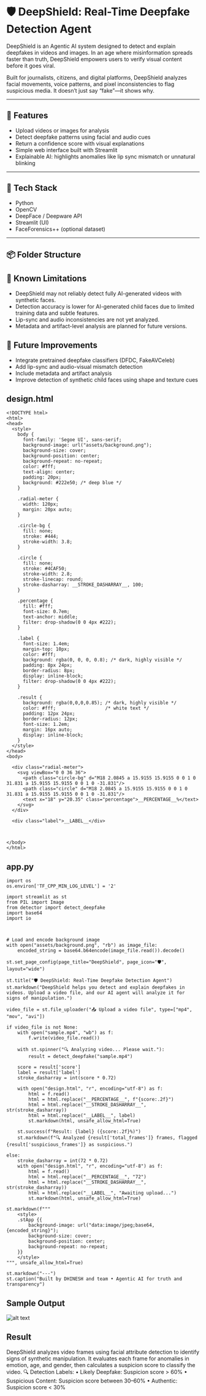 # 🛡️ DeepShield: Real-Time Deepfake Detection Agent

DeepShield is an Agentic AI system designed to detect and explain deepfakes in videos and images. In an age where misinformation spreads faster than truth, DeepShield empowers users to verify visual content before it goes viral.

Built for journalists, citizens, and digital platforms, DeepShield analyzes facial movements, voice patterns, and pixel inconsistencies to flag suspicious media. It doesn’t just say “fake”—it shows why.

---

## 🚀 Features

- Upload videos or images for analysis
- Detect deepfake patterns using facial and audio cues
- Return a confidence score with visual explanations
- Simple web interface built with Streamlit
- Explainable AI: highlights anomalies like lip sync mismatch or unnatural blinking

---

## 🧠 Tech Stack

- Python
- OpenCV
- DeepFace / Deepware API
- Streamlit (UI)
- FaceForensics++ (optional dataset)

---

## 📦 Folder Structure


## 🚧 Known Limitations

- DeepShield may not reliably detect fully AI-generated videos with synthetic faces.
- Detection accuracy is lower for AI-generated child faces due to limited training data and subtle features.
- Lip-sync and audio inconsistencies are not yet analyzed.
- Metadata and artifact-level analysis are planned for future versions.

## 🔮 Future Improvements

- Integrate pretrained deepfake classifiers (DFDC, FakeAVCeleb)
- Add lip-sync and audio-visual mismatch detection
- Include metadata and artifact analysis
- Improve detection of synthetic child faces using shape and texture cues
## design.html
```
<!DOCTYPE html>
<html>
<head>
  <style>
    body {
      font-family: 'Segoe UI', sans-serif;
      background-image: url("assets/background.png");
      background-size: cover;
      background-position: center;
      background-repeat: no-repeat;
      color: #fff;
      text-align: center;
      padding: 20px;
      background: #222e50; /* deep blue */
    }

    .radial-meter {
      width: 120px;
      margin: 20px auto;
    }

    .circle-bg {
      fill: none;
      stroke: #444;
      stroke-width: 3.8;
    }

    .circle {
      fill: none;
      stroke: #4CAF50;
      stroke-width: 2.8;
      stroke-linecap: round;
      stroke-dasharray: __STROKE_DASHARRAY__, 100;
    }

    .percentage {
      fill: #fff;
      font-size: 0.7em;
      text-anchor: middle;
      filter: drop-shadow(0 0 4px #222);
    }

    .label {
      font-size: 1.4em;
      margin-top: 10px;
      color: #fff;
      background: rgba(0, 0, 0, 0.8); /* dark, highly visible */
      padding: 8px 24px;
      border-radius: 8px;
      display: inline-block;
      filter: drop-shadow(0 0 4px #222);
    }

    .result {
      background: rgba(0,0,0,0.85); /* dark, highly visible */
      color: #fff;                  /* white text */
      padding: 12px 24px;
      border-radius: 12px;
      font-size: 1.2em;
      margin: 16px auto;
      display: inline-block;
    }
  </style>
</head>
<body>

  <div class="radial-meter">
    <svg viewBox="0 0 36 36">
      <path class="circle-bg" d="M18 2.0845 a 15.9155 15.9155 0 0 1 0 31.831 a 15.9155 15.9155 0 0 1 0 -31.831"/>
      <path class="circle" d="M18 2.0845 a 15.9155 15.9155 0 0 1 0 31.831 a 15.9155 15.9155 0 0 1 0 -31.831"/>
      <text x="18" y="20.35" class="percentage">__PERCENTAGE__%</text>
    </svg>
  </div>

  <div class="label">__LABEL__</div>

 

</body>
</html>

```
## app.py
```
import os
os.environ['TF_CPP_MIN_LOG_LEVEL'] = '2'

import streamlit as st
from PIL import Image
from detector import detect_deepfake
import base64
import io



# Load and encode background image
with open("assets/background.png", "rb") as image_file:
    encoded_string = base64.b64encode(image_file.read()).decode()

st.set_page_config(page_title="DeepShield", page_icon="🛡️", layout="wide")

st.title("🛡️ DeepShield: Real-Time Deepfake Detection Agent")
st.markdown("DeepShield helps you detect and explain deepfakes in videos. Upload a video file, and our AI agent will analyze it for signs of manipulation.")

video_file = st.file_uploader("📤 Upload a video file", type=["mp4", "mov", "avi"])

if video_file is not None:
    with open("sample.mp4", "wb") as f:
        f.write(video_file.read())

    with st.spinner("🔍 Analyzing video... Please wait."):
        result = detect_deepfake("sample.mp4")

    score = result['score']
    label = result['label']
    stroke_dasharray = int(score * 0.72)

    with open("design.html", "r", encoding="utf-8") as f:
        html = f.read()
        html = html.replace("__PERCENTAGE__", f"{score:.2f}")
        html = html.replace("__STROKE_DASHARRAY__", str(stroke_dasharray))
        html = html.replace("__LABEL__", label)
        st.markdown(html, unsafe_allow_html=True)

    st.success(f"Result: {label} ({score:.2f}%)")
    st.markdown(f"🔍 Analyzed {result['total_frames']} frames, flagged {result['suspicious_frames']} as suspicious.")

else:
    stroke_dasharray = int(72 * 0.72)
    with open("design.html", "r", encoding="utf-8") as f:
        html = f.read()
        html = html.replace("__PERCENTAGE__", "72")
        html = html.replace("__STROKE_DASHARRAY__", str(stroke_dasharray))
        html = html.replace("__LABEL__", "Awaiting upload...")
        st.markdown(html, unsafe_allow_html=True)

st.markdown(f"""
    <style>
    .stApp {{
        background-image: url("data:image/jpeg;base64,{encoded_string}");
        background-size: cover;
        background-position: center;
        background-repeat: no-repeat;
    }}
    </style>
""", unsafe_allow_html=True)

st.markdown("---")
st.caption("Built by DHINESH and team • Agentic AI for truth and transparency")

```
## Sample Output
![alt text](image.png)

## Result
DeepShield analyzes video frames using facial attribute detection to identify signs of synthetic manipulation. It evaluates each frame for anomalies in emotion, age, and gender, then calculates a suspicion score to classify the video.
🔍 Detection Labels:
• 	Likely Deepfake: Suspicion score > 60%
• 	Suspicious Content: Suspicion score between 30–60%
• 	Authentic: Suspicion score < 30%

